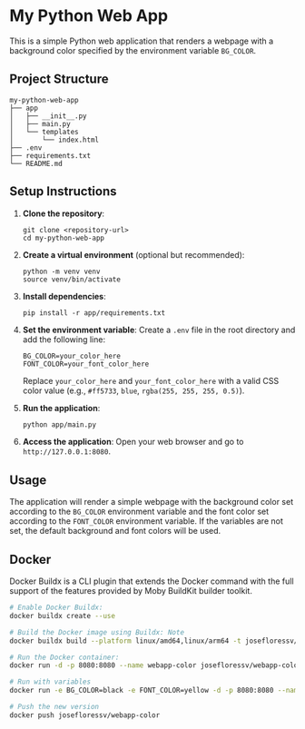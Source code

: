 # My Python Web App

This is a simple Python web application that renders a webpage with a background color specified by the environment variable `BG_COLOR`.

## Project Structure

```
my-python-web-app
├── app
│   ├── __init__.py
│   ├── main.py
│   └── templates
│       └── index.html
├── .env
├── requirements.txt
└── README.md
```

## Setup Instructions

1. **Clone the repository**:
   ```
   git clone <repository-url>
   cd my-python-web-app
   ```

2. **Create a virtual environment** (optional but recommended):
   ```
   python -m venv venv
   source venv/bin/activate
   ```

3. **Install dependencies**:
   ```
   pip install -r app/requirements.txt
   ```

4. **Set the environment variable**:
   Create a `.env` file in the root directory and add the following line:
   ```
   BG_COLOR=your_color_here
   FONT_COLOR=your_font_color_here
   ```
   Replace `your_color_here` and `your_font_color_here` with a valid CSS color value (e.g., `#ff5733`, `blue`, `rgba(255, 255, 255, 0.5)`).

5. **Run the application**:
   ```bash
   python app/main.py
   ```

6. **Access the application**:
   Open your web browser and go to `http://127.0.0.1:8080`.

## Usage

The application will render a simple webpage with the background color set according to the `BG_COLOR` environment variable  and the font color set according to the `FONT_COLOR` environment variable. If the variables are not set, the default background and font colors will be used.

## Docker
Docker Buildx is a CLI plugin that extends the Docker command with the full support of the features provided by Moby BuildKit builder toolkit.

```bash
# Enable Docker Buildx:
docker buildx create --use

# Build the Docker image using Buildx: Note
docker buildx build --platform linux/amd64,linux/arm64 -t josefloressv/webapp-color .

# Run the Docker container:
docker run -d -p 8080:8080 --name webapp-color josefloressv/webapp-color

# Run with variables
docker run -e BG_COLOR=black -e FONT_COLOR=yellow -d -p 8080:8080 --name webapp-color josefloressv/webapp-color

# Push the new version
docker push josefloressv/webapp-color
```